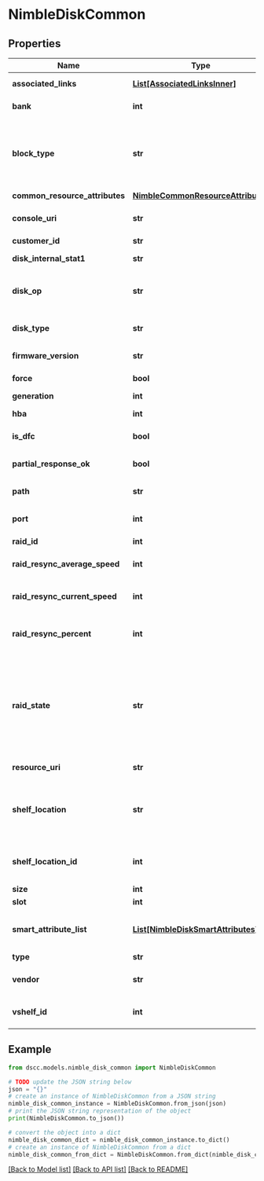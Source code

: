 # NimbleDiskCommon


## Properties

Name | Type | Description | Notes
------------ | ------------- | ------------- | -------------
**associated_links** | [**List[AssociatedLinksInner]**](AssociatedLinksInner.md) | Associated Links Details | [optional] 
**bank** | **int** | Disk bank number. | [optional] 
**block_type** | **str** | Native block type of the disk. Possible values: &#39;block_512e&#39;, &#39;block_4Kn&#39;, &#39;block_none&#39;, &#39;block_512n&#39;. | [optional] 
**common_resource_attributes** | [**NimbleCommonResourceAttributes**](NimbleCommonResourceAttributes.md) |  | [optional] 
**console_uri** | **str** | consoleUri for detailed storage object | [optional] 
**customer_id** | **str** | customerId | [optional] 
**disk_internal_stat1** | **str** | Internal disk statistic 1. | [optional] 
**disk_op** | **str** | The intended operation to be performed on the specified disk. | [optional] 
**disk_type** | **str** | Type of disk. Possible values: &#39;hdd&#39;, &#39;ssd&#39;. | [optional] 
**firmware_version** | **str** | Firmware version on the disk. | [optional] 
**force** | **bool** | Forcibly add a disk. | [optional] 
**generation** | **int** | generation | [optional] 
**hba** | **int** | HBA ID the disk is connected to. | [optional] 
**is_dfc** | **bool** | Is disk part of dual flash carrier. | [optional] 
**partial_response_ok** | **bool** | Whether response is partial or not. | [optional] 
**path** | **str** | Disk SCSI device path. | [optional] 
**port** | **int** | HBA port number the disk is connected to. | [optional] 
**raid_id** | **int** | Raid ID. | [optional] 
**raid_resync_average_speed** | **int** | Average RAID rebuild speed (bytes/sec). | [optional] 
**raid_resync_current_speed** | **int** | Current RAID rebuild speed (bytes/sec). | [optional] 
**raid_resync_percent** | **int** | Percentage RAID rebuild completed on this disk. | [optional] 
**raid_state** | **str** | RAID status for the disk (N/A, okay, resynchronizing, spare, faulty). Disk RAID state. Possible values: &#39;N/A&#39;, &#39;okay&#39;, &#39;resynchronizing&#39;, &#39;spare&#39;, &#39;faulty&#39;. | [optional] 
**resource_uri** | **str** | Link to the object URI | [optional] 
**shelf_location** | **str** | Identifies the controller, port, and chain position of the shelf the disk belongs to. | [optional] 
**shelf_location_id** | **int** | Identifies the position shelf the disk belongs to, as coded integer. | [optional] 
**size** | **int** | Disk size in bytes. | [optional] 
**slot** | **int** | Disk slot number. | [optional] 
**smart_attribute_list** | [**List[NimbleDiskSmartAttributes]**](NimbleDiskSmartAttributes.md) | S.M.A.R.T. attributes for the disk. List of Smart attributes. | [optional] 
**type** | **str** | type | [optional] 
**vendor** | **str** | Vendor name of the disk manufacturer. | [optional] 
**vshelf_id** | **int** | Identifies the local shelf id the disk belongs to. | [optional] 

## Example

```python
from dscc.models.nimble_disk_common import NimbleDiskCommon

# TODO update the JSON string below
json = "{}"
# create an instance of NimbleDiskCommon from a JSON string
nimble_disk_common_instance = NimbleDiskCommon.from_json(json)
# print the JSON string representation of the object
print(NimbleDiskCommon.to_json())

# convert the object into a dict
nimble_disk_common_dict = nimble_disk_common_instance.to_dict()
# create an instance of NimbleDiskCommon from a dict
nimble_disk_common_from_dict = NimbleDiskCommon.from_dict(nimble_disk_common_dict)
```
[[Back to Model list]](../README.md#documentation-for-models) [[Back to API list]](../README.md#documentation-for-api-endpoints) [[Back to README]](../README.md)


